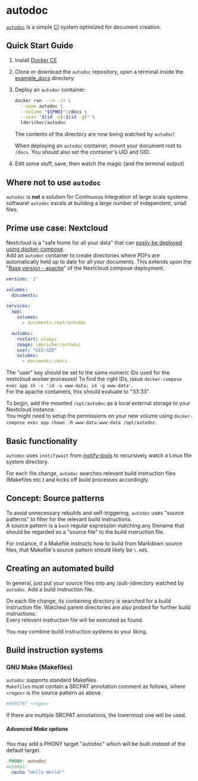 # autodoc

[`autodoc`](https://github.com/ldericher/autodoc) is a simple [CI](https://en.wikipedia.org/wiki/Continuous_integration) system optimized for document creation.

## Quick Start Guide

1. Install [Docker CE](https://docs.docker.com/install/)

1. Clone or download the `autodoc` repository, open a terminal inside the [example_docs](https://github.com/ldericher/autodoc/tree/master/example_docs) directory

1. Deploy an `autodoc` container:
   ```bash
   docker run --rm -it \
     --name autodoc \
     --volume "${PWD}":/docs \
     --user "$(id -u):$(id -g)" \
     ldericher/autodoc
   ```

   The contents of the directory are now being watched by `autodoc`!

   When deploying an `autodoc` container, mount your document root to `/docs`. You *should* also set the container's UID and GID.

1. Edit some stuff, save, then watch the magic (and the terminal output)

## Where not to use `autodoc`

`autodoc` is **not** a solution for Continuous Integration of large scale systems software! `autodoc` excels at building a large number of independent, small files.

## Prime use case: Nextcloud

Nextcloud is a "safe home for all your data" that can [easily be deployed using docker-compose](https://hub.docker.com/_/nextcloud).  
Add an `autodoc` container to create directories where PDFs are automatically held up to date for all your documents. This extends upon the "[Base version - apache](https://hub.docker.com/_/nextcloud#base-version---apache)" of the Nextcloud compose deployment.

```yaml
version: '2'

volumes:
  documents:

services:
  app:
    volumes:
      - documents:/opt/autodoc

  autodoc:
    restart: always
    image: ldericher/autodoc
    user: "UID:GID"
    volumes:
      - documents:/docs
```

The "user" key should be set to the same numeric IDs used for the nextcloud worker processes! To find the right IDs, issue `docker-compose exec app sh -c 'id -u www-data; id -g www-data'`.  
For the apache containers, this should evaluate to "33:33".

To begin, add the mounted `/opt/autodoc` as a local external storage to your Nextcloud instance.  
You might need to setup the permissions on your new volume using `docker-compose exec app chown -R www-data:www-data /opt/autodoc`.

## Basic functionality

`autodoc` uses `inotifywait` from [inotify-tools](https://github.com/rvoicilas/inotify-tools) to recursively watch a Linux file system directory.

For each file change, `autodoc` searches relevant build instruction files (Makefiles etc.) and kicks off build processes accordingly.

## Concept: Source patterns

To avoid unnecessary rebuilds and self-triggering, `autodoc` uses "source patterns" to filter for the relevant build instructions.  
A source pattern is a `bash` regular expression matching any filename that should be regarded as a "source file" to the build instruction file.

For instance, if a Makefile instructs how to build from Markdown source files, that Makefile's source pattern should likely be `\.md$`.

## Creating an automated build

In general, just put your source files into any (sub-)directory watched by `autodoc`. Add a build instruction file.

On each file change, its containing directory is searched for a build instruction file. Watched parent directories are also probed for further build instructions.  
Every relevant instruction file will be executed as found.

You may combine build instruction systems to your liking.

## Build instruction systems

### GNU Make (Makefiles)

`autodoc` supports standard Makefiles.  
`Makefile`s must contain a SRCPAT annotation comment as follows, where `<regex>` is the source pattern as above.

```Makefile
#@SRCPAT <regex>
```

If there are multiple SRCPAT annotations, the lowermost one will be used.

##### Advanced Make options

You may add a PHONY target "autodoc" which will be built *instead* of the default target.

```Makefile
.PHONY: autodoc
autodoc:
  @echo "Hello World!"
```
